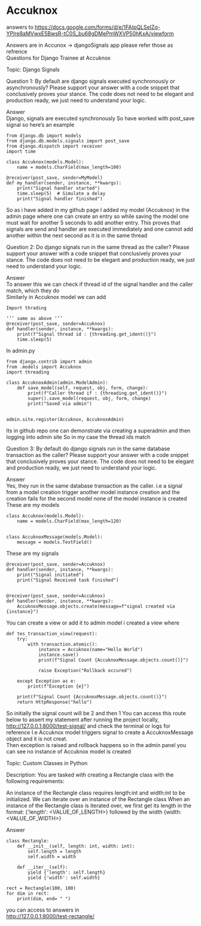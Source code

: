 # Accuknox
answers to https://docs.google.com/forms/d/e/1FAIpQLSeIZq-YPIre8aMVwxE5BwsR-tC0S_bu68gDMePmWXVP50hKxA/viewform





Answers are in Accunox -> djangoSignals app please refer those as refrence  
Questions for Django Trainee at Accuknox

Topic: Django Signals

Question 1: By default are django signals executed synchronously or asynchronously? Please support your answer with a code snippet that conclusively proves your stance. The code does not need to be elegant and production ready, we just need to understand your logic.

Answer  
Django, signals are executed synchronously
So have worked with post_save signal so here’s an example

```
from django.db import models
from django.db.models.signals import post_save
from django.dispatch import receiver
import time

class Accuknox(models.Model):
    name = models.CharField(max_length=100)

@receiver(post_save, sender=MyModel)
def my_handler(sender, instance, **kwargs):
    print("Signal handler started")
    time.sleep(5)  # Simulate a delay
    print("Signal handler finished")
 ```

So as i have added in my github page
I added my model (Accuknox) in the admin page where one can create an entry so while saving the model one must wait for another 5 seconds to add another entry.
This proves that signals are send and handler are executed immediately and one cannot add another within the next second as it is in the same thread 

Question 2: Do django signals run in the same thread as the caller? Please support your answer with a code snippet that conclusively proves your stance. The code does not need to be elegant and production ready, we just need to understand your logic.

Answer  
To answer this we can check if thread id of the signal handler and the caller match, which they do   
Similarly in Accuknox model we can add
```
Import thrading 

‘’’ same as above ‘’’
@receiver(post_save, sender=Accuknox)
def handler(sender, instance, **kwargs):
    print(f"Signal thread id : {threading.get_ident()}")
    time.sleep(5)
```
In admin.py

```
from django.contrib import admin
from .models import Accuknox
import threading

class AccuknoxAdmin(admin.ModelAdmin):
    def save_model(self, request, obj, form, change):
        print(f"Caller thread if : {threading.get_ident()}")
        super().save_model(request, obj, form, change)
        print("Saved via admin")


admin.site.register(Accuknox, AccuknoxAdmin)
```
Its in github repo one can demonstrate via creating a superadmin and then logging into admin site
So in my case the thread ids match

    

Question 3: By default do django signals run in the same database transaction as the caller? Please support your answer with a code snippet that conclusively proves your stance. The code does not need to be elegant and production ready, we just need to understand your logic.

Answer  
Yes, they run in the same database transaction as the caller. i.e a signal from a model creation trigger another model instance creation and the creation fails for the second model none of the model instance is created 
These are my models
```
class Accuknox(models.Model):
    name = models.CharField(max_length=120)


class AccuknoxMessage(models.Model):
    message = models.TextField()
```
These are my signals
```
@receiver(post_save, sender=Accuknox)
def handler(sender, instance, **kwargs):
    print("Signal initiated")
    print("Signal Received task finished")


@receiver(post_save, sender=Accuknox)
def handler(sender, instance, **kwargs):
    AccuknoxMessage.objects.create(message=f"signal created via {instance}")
```
You can create a view or add it to admin model i created a view where
```
def tes_transaction_view(request):
    try:
        with transaction.atomic():
            instance = Accuknox(name="Hello World")
            instance.save()
            print(f"Signal Count {AccuknoxMessage.objects.count()}")

            raise Exception("Rollback occured")

    except Exception as e:
        print(f"Exception {e}")

    print(f"Signal Count {AccuknoxMessage.objects.count()}")
    return HttpResponse("hello")
```
So initially the signal count will be 2 and then 1
You can access this route below to assert my statement after running the project locally,  
http://127.0.0.1:8000/test-signal/
and check the terminal or logs for reference
I.e Accuknox model triggers signal to create a AccuknoxMessage object and it is not creat.  
Then exception is raised and rollback happens so in the admin panel you can see no instance of Accuknox model is created






Topic: Custom Classes in Python

Description: You are tasked with creating a Rectangle class with the following requirements:

An instance of the Rectangle class requires length:int and width:int to be initialized.
We can iterate over an instance of the Rectangle class 
When an instance of the Rectangle class is iterated over, we first get its length in the format: {'length': <VALUE_OF_LENGTH>} followed by the width {width: <VALUE_OF_WIDTH>}

Answer  
```
class Rectangle:
    def __init__(self, length: int, width: int):
        self.length = length
        self.width = width

    def __iter__(self):
        yield {'length': self.length}
        yield {'width': self.width}
        
rect = Rectangle(100, 100)
for dim in rect:
    print(dim, end= " ")    
```

you can access to answers in   
http://127.0.0.1:8000/test-rectangle/

